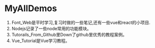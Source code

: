 # MyAllDemos
1. Font_Web是平时学习,复习时做的一些笔记,还有一些vue和react的小项目.
2. Nodejs记录了一些node常用的功能模块。
3. Tutorails_From_Github里Down了github里优秀的教程案例。
4. Vue_Tutorial是Vue学习教程。
